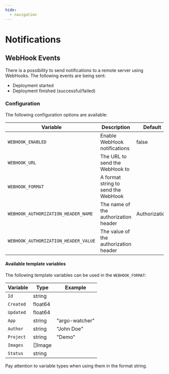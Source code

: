 ```yaml
---
hide:
  - navigation
---
```


# Notifications

## WebHook Events

There is a possibility to send notifications to a remote server using WebHooks. The following events are being sent:

- Deployment started
- Deployment finished (successful/failed)

### Configuration

The following configuration options are available:

| Variable                             | Description                           | Default       | Example                                       |
|--------------------------------------|---------------------------------------|---------------|-----------------------------------------------|
| `WEBHOOK_ENABLED`                    | Enable WebHook notifications          | false         |                                               |
| `WEBHOOK_URL`                        | The URL to send the WebHook to        |               | https://example.com/events                    |
| `WEBHOOK_FORMAT`                     | A format string to send the WebHook   |               | `{"app": "{{.App}}","status": "{{.Status}}"}` |
| `WEBHOOK_AUTHORIZATION_HEADER_NAME`  | The name of the authorization header  | Authorization |                                               |
| `WEBHOOK_AUTHORIZATION_HEADER_VALUE` | The value of the authorization header |               | Bearer token                                  |

#### Available template variables

The following template variables can be used in the `WEBHOOK_FORMAT`:

| Variable  | Type    | Example        |
|-----------|---------|----------------|
| `Id`      | string  |                |
| `Created` | float64 |                |
| `Updated` | float64 |                |
| `App`     | string  | "argo-watcher" |
| `Author`  | string  | "John Doe"     |
| `Project` | string  | "Demo"         |
| `Images`  | []Image |                |
| `Status`  | string  |                |

Pay attention to variable types when using them in the format string.
